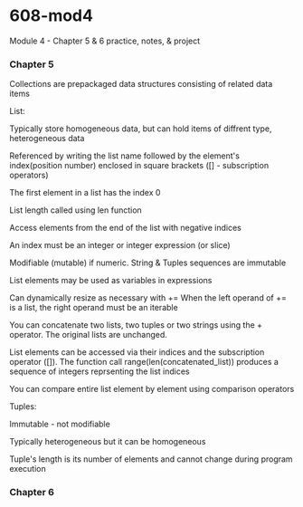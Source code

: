 # 608-mod4
Module 4 - Chapter 5 &amp; 6 practice, notes, &amp; project
### Chapter 5

Collections are prepackaged data structures consisting of related data items

List:

Typically store homogeneous data, but can hold items of diffrent type, heterogeneous data

Referenced by writing the list name followed by the element's index(position number) enclosed in square brackets ([] - subscription operators)

The first element in a list has the index 0

List length called using len function

Access elements from the end of the list with negative indices

An index must be an integer or integer expression (or slice)

Modifiable (mutable) if numeric. String & Tuples sequences are immutable

List elements may be used as variables in expressions

Can dynamically resize as necessary with += When the left operand of += is a list, the right operand must be an iterable

You can concatenate two lists, two tuples or two strings using the + operator. The original lists are unchanged.

List elements can be accessed via their indices and the subscription operator ([]). The function call range(len(concatenated_list)) produces a sequence of integers reprsenting the list indices

You can compare entire list element by element using comparison operators

Tuples:

Immutable - not modifiable

Typically heterogeneous but it can be homogeneous

Tuple's length is its number of elements and cannot change during program execution

### Chapter 6
